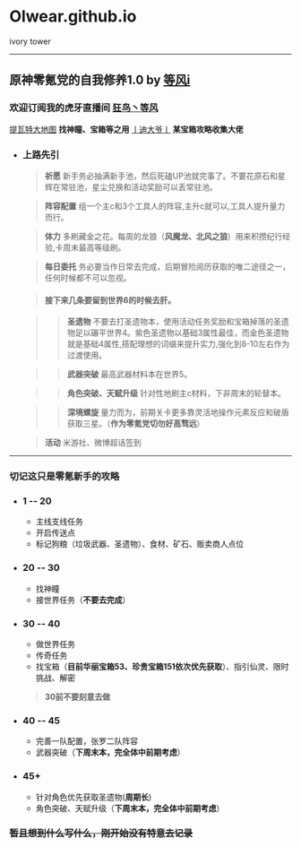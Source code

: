 # Olwear.github.io
ivory tower

****

## 原神零氪党的自我修养1.0 by [等风i](https://bbs.mihoyo.com/ys/accountCenter/postList?id=185349014)
### 欢迎订阅我的虎牙直播间 [狂鸟丶等风](https://www.huya.com/orlove)
[提瓦特大地图](https://bbs.mihoyo.com/ys/obc/content/1060/detail?bbs_presentation_style=no_header) **找神瞳、宝箱等之用**
[丨迪大爷丨](https://bbs.mihoyo.com/ys/accountCenter/postList?id=162661361 "丨迪大爷丨") **某宝箱攻略收集大佬**
* ### 上路先引
	> **祈愿**
	> 新手务必抽满新手池，然后死磕UP池就完事了。不要花原石和星辉在常驻池，星尘兑换和活动奖励可以丢常驻池。

	> **阵容配置**
	组一个主c和3个工具人的阵容,主升c就可以,工具人提升量力而行。

	> **体力**
	多刷藏金之花。每周的龙狼（**风魔龙、北风之狼**）用来积攒纪行经验,卡周末最高等级刷。

	> **每日委托**
	务必要当作日常去完成，后期冒险阅历获取的唯二途径之一，任何时候都不可以忽视。

	> #### 接下来几条要留到世界6的时候去肝。

	> > **圣遗物**
	不要去打圣遗物本，使用活动任务奖励和宝箱掉落的圣遗物足以碾平世界4。紫色圣遗物以基础3属性最佳，而金色圣遗物就是基础4属性,搭配理想的词缀来提升实力,强化到8-10左右作为过渡使用。

	>> **武器突破**
	最高武器材料本在世界5。

	> > **角色突破、天赋升级**
	针对性地刷主c材料，下非周末的轮替本。

	> > **深境螺旋**
	量力而为，前期关卡更多靠灵活地操作元素反应和破盾获取三星。（**作为零氪党切勿好高骛远**）

	> **活动**
	米游社、微博超话签到

****

### 切记这只是零氪新手的攻略
* ### **1 -- 20**
	* 主线支线任务
	* 开启传送点
	* 标记狗粮（垃圾武器、圣遗物）、食材、矿石、贩卖商人点位
* ### **20 -- 30**
	* 找神瞳
	* 接世界任务（**不要去完成**）
* ### **30 -- 40**
	* 做世界任务
	* 传奇任务
	* 找宝箱（**目前华丽宝箱53、珍贵宝箱151依次优先获取**）、指引仙灵、限时挑战、解密
	> **30前不要刻意去做**
* ### **40 -- 45**
	+ 完善一队配置，张罗二队阵容
	+ 武器突破（**下周末本，完全体中前期考虑**）
* ### **45+**
	* 针对角色优先获取圣遗物(**周期长**)
	* 角色突破、天赋升级（**下周末本，完全体中前期考虑**）
### ~~暂且想到什么写什么，刚开始没有特意去记录~~
